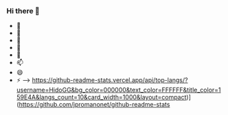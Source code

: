 ### Hi there 👋



- 🔭 
- 🌱 
- 👯 
- 🤔 
- 💬 
- 📫 
- 😄 
- ⚡ 
-->
https://github-readme-stats.vercel.app/api/top-langs/?username=HidoGG&bg_color=000000&text_color=FFFFFF&title_color=159E4A&langs_count=10&card_width=1000&layout=compact)](https://github.com/jpromanonet/github-readme-stats
